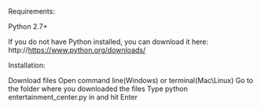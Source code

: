 Requirements:

Python 2.7+

If you do not have Python installed, you can download it here: http://https://www.python.org/downloads/

Installation:

Download files
Open command line(Windows) or terminal(Mac\Linux)
Go to the folder where you downloaded the files
Type python entertainment_center.py in  and hit Enter



